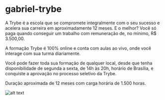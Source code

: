 # gabriel-trybe
A Trybe é a escola que se compromete integralmente com o seu sucesso e acelera sua carreira em aproximadamente 12 meses. E o melhor? Você só paga quando conseguir um trabalho com remuneração de, no mínimo, R$ 3.500,00.

A formação Trybe é 100% online e conta com aulas ao vivo, onde você interage com sua turma diariamente.

Você pode fazer toda sua formação de qualquer local, desde que tenha disponibilidade de segunda a sexta, de 14h às 20h, horário de Brasília, e conquiste a aprovação no processo seletivo da Trybe.

Duração aproximada de 12 meses com carga horária de 1.500 horas.

![alt text](https://uploads-ssl.webflow.com/5dbd9ce75ad64f24b67f0932/5dbdd9165ad64f5e29811c52_BRAND3-p-500.png)

